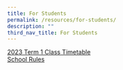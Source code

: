 ```yaml
---
title: For Students
permalink: /resources/for-students/
description: ""
third_nav_title: For Students
---
```

[2023 Term 1 Class Timetable](https://stmargaretssec-moe-edu-sg-admin.cwp.sg/qql/slot/u168/2023%20Term%201%20Timetable%20Class%20Final%20-%20ART%20change%201.pdf) <Br>
[School Rules]()

